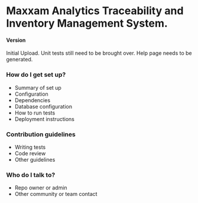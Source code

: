 

# Maxxam Analytics Traceability and Inventory Management System.
#### Version
Initial Upload. Unit tests still need to be brought over. Help page needs to be generated.

### How do I get set up? ###

* Summary of set up
* Configuration
* Dependencies
* Database configuration
* How to run tests
* Deployment instructions

### Contribution guidelines ###

* Writing tests
* Code review
* Other guidelines

### Who do I talk to? ###

* Repo owner or admin
* Other community or team contact